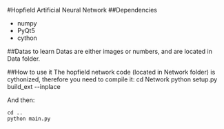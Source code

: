 #Hopfield Artificial Neural Network
##Dependencies
* numpy
* PyQt5
* cython

##Datas to learn
Datas are either images or numbers, and are located in Data folder. 

##How to use it
The hopfield network code (located in Network folder) is cythonized, therefore you need
to compile it:
    cd Network
    python setup.py build_ext --inplace

And then: 

    cd .. 
    python main.py




